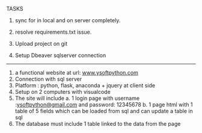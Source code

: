 TASKS
1. sync for in local and on server completely.
2. resolve requirements.txt issue.



1. Upload project on git
2. Setup Dbeaver sqlserver connection

---

1. a functional website at url: www.ysoftpython.com
2. Connection with sql server
3. Platform : python, flask, anaconda + jquery at client side
4. Setup on 2 computers with visualcode
5. The site will include
   a. 1 login page with username :ysoftpython@gmail.com and password: 12345678
   b. 1 page html with 1 table of 5 fields which can be loaded from sql and can update a table in sql
6. The database must include 1 table linked to the data from the page
